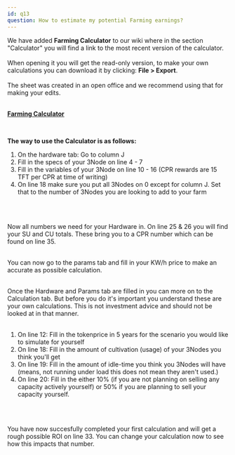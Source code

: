 ```yaml
---
id: q13
question: How to estimate my potential Farming earnings?
---
```


We have added **Farming Calculator** to our wiki where in the section "Calculator" you will find a link to the most recent version of the calculator. 
<br/>
<br/>
When opening it you will get the read-only version, to make your own calculations you can download it by clicking: **File > Export**. 
<br/>
<br/>
The sheet was created in an open office and we recommend using that for making your edits.
<br/>
<br/>

**[Farming Calculator](https://wiki.threefold.io/#/threefold__farming_calculator)**

<br/>

**The way to use the Calculator is as follows:**

1. On the hardware tab: Go to column J
2. Fill in the specs of your 3Node on line 4 - 7
3. Fill in the variables of your 3Node on line 10 - 16 (CPR rewards are 15 TFT per CPR at time of writing)
4. On line 18 make sure you put all 3Nodes on 0 except for column J. Set that to the number of 3Nodes you are looking to add to your farm
<br/>
<br/>

Now all numbers we need for your Hardware in. On line 25 & 26 you will find your SU and CU totals. These bring you to a CPR number which can be found on line 35. 
<br/>
<br/>

You can now go to the params tab and fill in your KW/h price to make an accurate as possible calculation.
<br/>
<br/>

Once the Hardware and Params tab are filled in you can more on to the Calculation tab. But before you do it's important you understand these are your own calculations. This is not investment advice and should not be looked at in that manner. 
<br/>
<br/>

1. On line 12: Fill in the tokenprice in 5 years for the scenario you would like to simulate for yourself
2. On line 18: Fill in the amount of cultivation (usage) of your 3Nodes you think you'll get
3. On line 19: Fill in the amount of idle-time you think you 3Nodes will have (means, not running under load this does not mean they aren't used.)
4. On line 20: Fill in the either 10% (if you are not planning on selling any capacity actively yourself) or 50% if you are planning to sell your capacity yourself. 
<br/>
<br/>

You have now succesfully completed your first calculation and will get a rough possible ROI on line 33. You can change your calculation now to see how this impacts that number.


